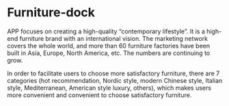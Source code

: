 # Furniture-dock

APP focuses on creating a high-quality “contemporary lifestyle”. It is a high-end furniture brand with an international vision. The marketing network covers the whole world, and more than 60 furniture factories have been built in Asia, Europe, North America, etc. The numbers are continuing to grow.

In order to facilitate users to choose more satisfactory furniture, there are 7 categories (hot recommendation, Nordic style, modern Chinese style, Italian style, Mediterranean, American style luxury, others), which makes users more convenient and convenient to choose satisfactory furniture.
